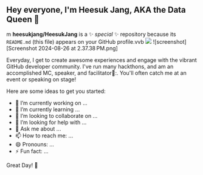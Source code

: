 ## Hey everyone, I'm Heesuk Jang, AKA the Data Queen 👋

m
**heesukjang/HeesukJang** is a ✨ _special_ ✨ repository because its `README.md` (this file) appears on your GitHub profile.vvb
<img src="https://raw.githubusercontent.com/MishManners/MishManners/master/All%20-%20Hackathon%20QueenV2.jpg?raw=true">
![screenshot][Screenshot 2024-08-26 at 2.37.38 PM.png]

Everyday, I get to create awesome experiences and engage with the vibrant GitHub developer community. I've run many hackthons, and am an accomplished MC, speaker, and facilitator🎤:. You'll often catch me at an event or speaking on stage!

Here are some ideas to get you started:

- 🔭 I’m currently working on ...
- 🌱 I’m currently learning ...
- 👯 I’m looking to collaborate on ...
- 🤔 I’m looking for help with ...
- 💬 Ask me about ...
- 📫 How to reach me: ...
- 😄 Pronouns: ...
- ⚡ Fun fact: ...

Great Day! 🚀
